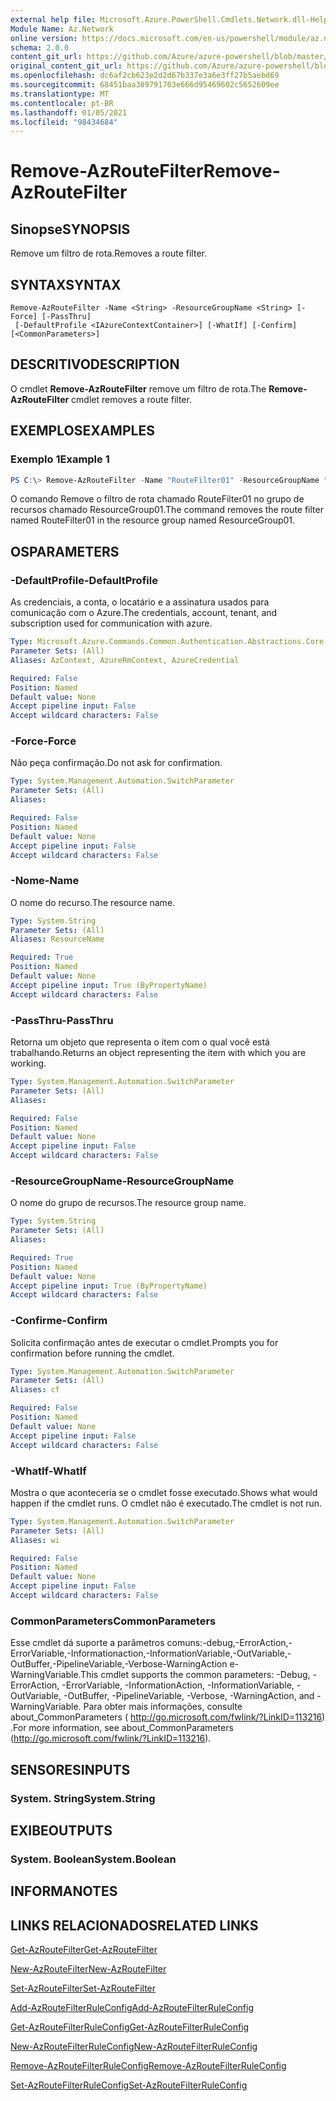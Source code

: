 ```yaml
---
external help file: Microsoft.Azure.PowerShell.Cmdlets.Network.dll-Help.xml
Module Name: Az.Network
online version: https://docs.microsoft.com/en-us/powershell/module/az.network/remove-azroutefilter
schema: 2.0.0
content_git_url: https://github.com/Azure/azure-powershell/blob/master/src/Network/Network/help/Remove-AzRouteFilter.md
original_content_git_url: https://github.com/Azure/azure-powershell/blob/master/src/Network/Network/help/Remove-AzRouteFilter.md
ms.openlocfilehash: dc6af2cb623e2d2d67b337e3a6e3ff27b5aebd69
ms.sourcegitcommit: 68451baa389791703e666d95469602c5652609ee
ms.translationtype: MT
ms.contentlocale: pt-BR
ms.lasthandoff: 01/05/2021
ms.locfileid: "98434684"
---
```

# <span data-ttu-id="07d6b-101">Remove-AzRouteFilter</span><span class="sxs-lookup"><span data-stu-id="07d6b-101">Remove-AzRouteFilter</span></span>

## <span data-ttu-id="07d6b-102">Sinopse</span><span class="sxs-lookup"><span data-stu-id="07d6b-102">SYNOPSIS</span></span>
<span data-ttu-id="07d6b-103">Remove um filtro de rota.</span><span class="sxs-lookup"><span data-stu-id="07d6b-103">Removes a route filter.</span></span>

## <span data-ttu-id="07d6b-104">SYNTAX</span><span class="sxs-lookup"><span data-stu-id="07d6b-104">SYNTAX</span></span>

```
Remove-AzRouteFilter -Name <String> -ResourceGroupName <String> [-Force] [-PassThru]
 [-DefaultProfile <IAzureContextContainer>] [-WhatIf] [-Confirm] [<CommonParameters>]
```

## <span data-ttu-id="07d6b-105">DESCRITIVO</span><span class="sxs-lookup"><span data-stu-id="07d6b-105">DESCRIPTION</span></span>
<span data-ttu-id="07d6b-106">O cmdlet **Remove-AzRouteFilter** remove um filtro de rota.</span><span class="sxs-lookup"><span data-stu-id="07d6b-106">The **Remove-AzRouteFilter** cmdlet removes a route filter.</span></span>

## <span data-ttu-id="07d6b-107">EXEMPLOS</span><span class="sxs-lookup"><span data-stu-id="07d6b-107">EXAMPLES</span></span>

### <span data-ttu-id="07d6b-108">Exemplo 1</span><span class="sxs-lookup"><span data-stu-id="07d6b-108">Example 1</span></span>
```powershell
PS C:\> Remove-AzRouteFilter -Name "RouteFilter01" -ResourceGroupName "ResourceGroup01"
```

<span data-ttu-id="07d6b-109">O comando Remove o filtro de rota chamado RouteFilter01 no grupo de recursos chamado ResourceGroup01.</span><span class="sxs-lookup"><span data-stu-id="07d6b-109">The command removes the route filter named RouteFilter01 in the resource group named ResourceGroup01.</span></span>

## <span data-ttu-id="07d6b-110">OS</span><span class="sxs-lookup"><span data-stu-id="07d6b-110">PARAMETERS</span></span>

### <span data-ttu-id="07d6b-111">-DefaultProfile</span><span class="sxs-lookup"><span data-stu-id="07d6b-111">-DefaultProfile</span></span>
<span data-ttu-id="07d6b-112">As credenciais, a conta, o locatário e a assinatura usados para comunicação com o Azure.</span><span class="sxs-lookup"><span data-stu-id="07d6b-112">The credentials, account, tenant, and subscription used for communication with azure.</span></span>

```yaml
Type: Microsoft.Azure.Commands.Common.Authentication.Abstractions.Core.IAzureContextContainer
Parameter Sets: (All)
Aliases: AzContext, AzureRmContext, AzureCredential

Required: False
Position: Named
Default value: None
Accept pipeline input: False
Accept wildcard characters: False
```

### <span data-ttu-id="07d6b-113">-Force</span><span class="sxs-lookup"><span data-stu-id="07d6b-113">-Force</span></span>
<span data-ttu-id="07d6b-114">Não peça confirmação.</span><span class="sxs-lookup"><span data-stu-id="07d6b-114">Do not ask for confirmation.</span></span>

```yaml
Type: System.Management.Automation.SwitchParameter
Parameter Sets: (All)
Aliases:

Required: False
Position: Named
Default value: None
Accept pipeline input: False
Accept wildcard characters: False
```

### <span data-ttu-id="07d6b-115">-Nome</span><span class="sxs-lookup"><span data-stu-id="07d6b-115">-Name</span></span>
<span data-ttu-id="07d6b-116">O nome do recurso.</span><span class="sxs-lookup"><span data-stu-id="07d6b-116">The resource name.</span></span>

```yaml
Type: System.String
Parameter Sets: (All)
Aliases: ResourceName

Required: True
Position: Named
Default value: None
Accept pipeline input: True (ByPropertyName)
Accept wildcard characters: False
```

### <span data-ttu-id="07d6b-117">-PassThru</span><span class="sxs-lookup"><span data-stu-id="07d6b-117">-PassThru</span></span>
<span data-ttu-id="07d6b-118">Retorna um objeto que representa o item com o qual você está trabalhando.</span><span class="sxs-lookup"><span data-stu-id="07d6b-118">Returns an object representing the item with which you are working.</span></span>

```yaml
Type: System.Management.Automation.SwitchParameter
Parameter Sets: (All)
Aliases:

Required: False
Position: Named
Default value: None
Accept pipeline input: False
Accept wildcard characters: False
```

### <span data-ttu-id="07d6b-119">-ResourceGroupName</span><span class="sxs-lookup"><span data-stu-id="07d6b-119">-ResourceGroupName</span></span>
<span data-ttu-id="07d6b-120">O nome do grupo de recursos.</span><span class="sxs-lookup"><span data-stu-id="07d6b-120">The resource group name.</span></span>

```yaml
Type: System.String
Parameter Sets: (All)
Aliases:

Required: True
Position: Named
Default value: None
Accept pipeline input: True (ByPropertyName)
Accept wildcard characters: False
```

### <span data-ttu-id="07d6b-121">-Confirme</span><span class="sxs-lookup"><span data-stu-id="07d6b-121">-Confirm</span></span>
<span data-ttu-id="07d6b-122">Solicita confirmação antes de executar o cmdlet.</span><span class="sxs-lookup"><span data-stu-id="07d6b-122">Prompts you for confirmation before running the cmdlet.</span></span>

```yaml
Type: System.Management.Automation.SwitchParameter
Parameter Sets: (All)
Aliases: cf

Required: False
Position: Named
Default value: None
Accept pipeline input: False
Accept wildcard characters: False
```

### <span data-ttu-id="07d6b-123">-WhatIf</span><span class="sxs-lookup"><span data-stu-id="07d6b-123">-WhatIf</span></span>
<span data-ttu-id="07d6b-124">Mostra o que aconteceria se o cmdlet fosse executado.</span><span class="sxs-lookup"><span data-stu-id="07d6b-124">Shows what would happen if the cmdlet runs.</span></span>
<span data-ttu-id="07d6b-125">O cmdlet não é executado.</span><span class="sxs-lookup"><span data-stu-id="07d6b-125">The cmdlet is not run.</span></span>

```yaml
Type: System.Management.Automation.SwitchParameter
Parameter Sets: (All)
Aliases: wi

Required: False
Position: Named
Default value: None
Accept pipeline input: False
Accept wildcard characters: False
```

### <span data-ttu-id="07d6b-126">CommonParameters</span><span class="sxs-lookup"><span data-stu-id="07d6b-126">CommonParameters</span></span>
<span data-ttu-id="07d6b-127">Esse cmdlet dá suporte a parâmetros comuns:-debug,-ErrorAction,-ErrorVariable,-Informationaction,-InformationVariable,-OutVariable,-OutBuffer,-PipelineVariable,-Verbose-WarningAction e-WarningVariable.</span><span class="sxs-lookup"><span data-stu-id="07d6b-127">This cmdlet supports the common parameters: -Debug, -ErrorAction, -ErrorVariable, -InformationAction, -InformationVariable, -OutVariable, -OutBuffer, -PipelineVariable, -Verbose, -WarningAction, and -WarningVariable.</span></span> <span data-ttu-id="07d6b-128">Para obter mais informações, consulte about_CommonParameters ( http://go.microsoft.com/fwlink/?LinkID=113216) .</span><span class="sxs-lookup"><span data-stu-id="07d6b-128">For more information, see about_CommonParameters (http://go.microsoft.com/fwlink/?LinkID=113216).</span></span>

## <span data-ttu-id="07d6b-129">SENSORES</span><span class="sxs-lookup"><span data-stu-id="07d6b-129">INPUTS</span></span>

### <span data-ttu-id="07d6b-130">System. String</span><span class="sxs-lookup"><span data-stu-id="07d6b-130">System.String</span></span>

## <span data-ttu-id="07d6b-131">EXIBE</span><span class="sxs-lookup"><span data-stu-id="07d6b-131">OUTPUTS</span></span>

### <span data-ttu-id="07d6b-132">System. Boolean</span><span class="sxs-lookup"><span data-stu-id="07d6b-132">System.Boolean</span></span>

## <span data-ttu-id="07d6b-133">INFORMA</span><span class="sxs-lookup"><span data-stu-id="07d6b-133">NOTES</span></span>

## <span data-ttu-id="07d6b-134">LINKS RELACIONADOS</span><span class="sxs-lookup"><span data-stu-id="07d6b-134">RELATED LINKS</span></span>

[<span data-ttu-id="07d6b-135">Get-AzRouteFilter</span><span class="sxs-lookup"><span data-stu-id="07d6b-135">Get-AzRouteFilter</span></span>](./Get-AzRouteFilter.md)

[<span data-ttu-id="07d6b-136">New-AzRouteFilter</span><span class="sxs-lookup"><span data-stu-id="07d6b-136">New-AzRouteFilter</span></span>](./New-AzRouteFilter.md)

[<span data-ttu-id="07d6b-137">Set-AzRouteFilter</span><span class="sxs-lookup"><span data-stu-id="07d6b-137">Set-AzRouteFilter</span></span>](./Set-AzRouteFilter.md)

[<span data-ttu-id="07d6b-138">Add-AzRouteFilterRuleConfig</span><span class="sxs-lookup"><span data-stu-id="07d6b-138">Add-AzRouteFilterRuleConfig</span></span>](./Add-AzRouteFilterRuleConfig.md)

[<span data-ttu-id="07d6b-139">Get-AzRouteFilterRuleConfig</span><span class="sxs-lookup"><span data-stu-id="07d6b-139">Get-AzRouteFilterRuleConfig</span></span>](./Get-AzRouteFilterRuleConfig.md)

[<span data-ttu-id="07d6b-140">New-AzRouteFilterRuleConfig</span><span class="sxs-lookup"><span data-stu-id="07d6b-140">New-AzRouteFilterRuleConfig</span></span>](./New-AzRouteFilterRuleConfig.md)

[<span data-ttu-id="07d6b-141">Remove-AzRouteFilterRuleConfig</span><span class="sxs-lookup"><span data-stu-id="07d6b-141">Remove-AzRouteFilterRuleConfig</span></span>](./Remove-AzRouteFilterRuleConfig.md)

[<span data-ttu-id="07d6b-142">Set-AzRouteFilterRuleConfig</span><span class="sxs-lookup"><span data-stu-id="07d6b-142">Set-AzRouteFilterRuleConfig</span></span>](./Set-AzRouteFilterRuleConfig.md)
